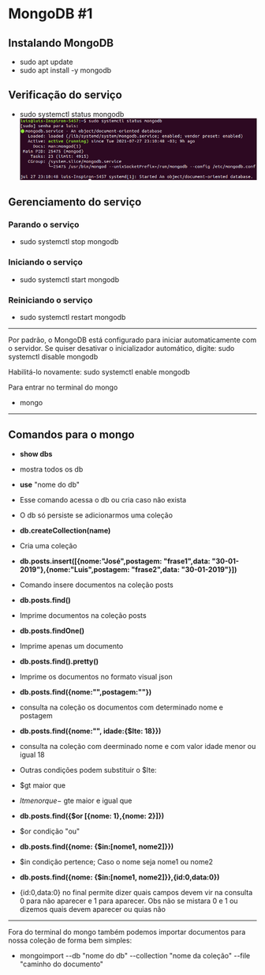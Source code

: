 # MongoDB #1 #

## Instalando MongoDB ##
- sudo apt update
- sudo apt install -y mongodb

## Verificação do serviço ##
- sudo systemctl status mongodb
![Screenshot](img.png)

## Gerenciamento do serviço ##

### Parando o serviço ###
- sudo systemctl stop mongodb
### Iniciando o serviço ###
- sudo systemctl start mongodb
### Reiniciando o serviço ###
- sudo systemctl restart mongodb

--------------------------------------------
Por padrão, o MongoDB está configurado para iniciar automaticamente com o servidor. Se quiser desativar o inicializador automático, digite: sudo systemctl disable mongodb

Habilitá-lo novamente: sudo systemctl enable mongodb

Para entrar no terminal do mongo
- mongo
---------------------------------------------

## Comandos para o mongo ##

- **show dbs** 
- mostra todos os db

- **use** "nome do db"
- Esse comando acessa o db ou cria caso não exista 
- O db só persiste se adicionarmos uma coleção 

- **db.createCollection(name)**
- Cria uma coleção

- **db.posts.insert([{nome:"José",postagem: "frase1",data: "30-01-2019"},{nome:"Luis",postagem: "frase2",data: "30-01-2019"}])**
- Comando insere documentos na coleção posts

- **db.posts.find()**
- Imprime documentos na coleção posts

- **db.posts.findOne()**
- Imprime apenas um documento

- **db.posts.find().pretty()**
- Imprime os documentos no formato visual json 

- **db.posts.find({nome:"",postagem:""})**
- consulta na coleção os documentos com determinado nome e postagem 

- **db.posts.find({nome:"", idade:{$lte: 18}})**
- consulta na coleção com deerminado nome e com valor idade menor ou igual 18 
- Outras condições podem substituir o $lte:
- $gt maior que
- $lt menor que
-$ gte maior e igual que

- **db.posts.find({$or [{nome: 1},{nome: 2}]})**
- $or condição "ou" 

- **db.posts.find({nome: {$in:[nome1, nome2]}})**
- $in condição pertence; Caso o nome seja nome1 ou nome2

- **db.posts.find({nome: {$in:[nome1, nome2]}},{id:0,data:0})**
- {id:0,data:0} no final permite dizer quais campos devem vir na consulta 0 para não aparecer e 1 para aparecer. Obs não se mistara 0 e 1 ou dizemos quais devem aparecer ou quias não 
---------------------------------------------
Fora do terminal do mongo também podemos importar documentos para nossa coleção de forma bem simples: 
- mongoimport --db "nome do db" --collection "nome da coleção" --file "caminho do documento"